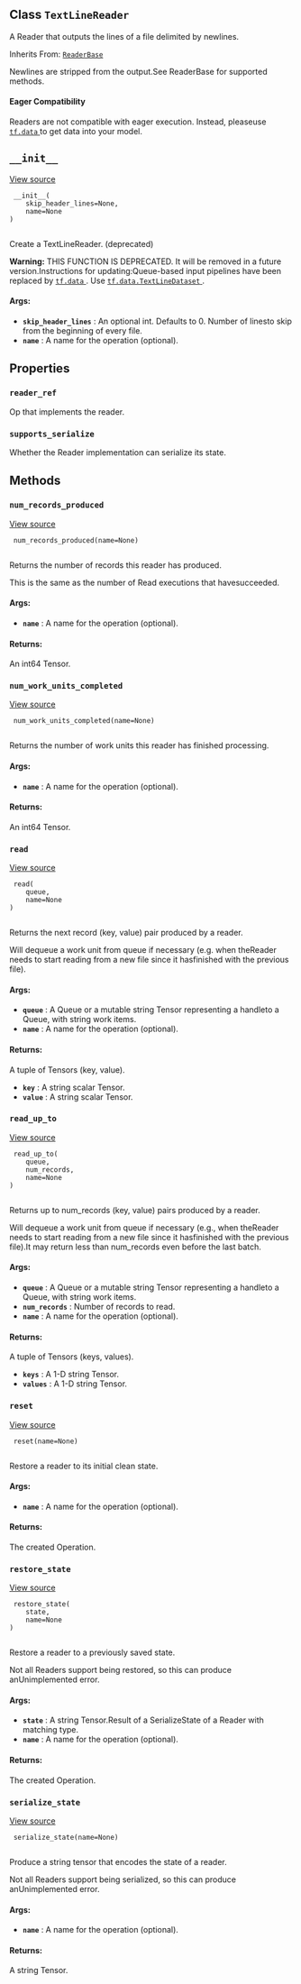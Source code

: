 

## Class  `TextLineReader` 
A Reader that outputs the lines of a file delimited by newlines.

Inherits From: [ `ReaderBase` ](https://tensorflow.google.cn/api_docs/python/tf/compat/v1/ReaderBase)

Newlines are stripped from the output.See ReaderBase for supported methods.

#### Eager Compatibility
Readers are not compatible with eager execution. Instead, pleaseuse [ `tf.data` ](https://tensorflow.google.cn/api_docs/python/tf/data) to get data into your model.

##  `__init__` 
[View source](https://github.com/tensorflow/tensorflow/blob/r2.0/tensorflow/python/ops/io_ops.py#L358-L371)

```
 __init__(
    skip_header_lines=None,
    name=None
)
 
```

Create a TextLineReader. (deprecated)


**Warning:**  THIS FUNCTION IS DEPRECATED. It will be removed in a future version.Instructions for updating:Queue-based input pipelines have been replaced by [ `tf.data` ](https://tensorflow.google.cn/api_docs/python/tf/data). Use [ `tf.data.TextLineDataset` ](https://tensorflow.google.cn/api_docs/python/tf/data/TextLineDataset).


#### Args:
- **`skip_header_lines`** : An optional int. Defaults to 0.  Number of linesto skip from the beginning of every file.
- **`name`** : A name for the operation (optional).


## Properties


###  `reader_ref` 
Op that implements the reader.

###  `supports_serialize` 
Whether the Reader implementation can serialize its state.

## Methods


###  `num_records_produced` 
[View source](https://github.com/tensorflow/tensorflow/blob/r2.0/tensorflow/python/ops/io_ops.py#L211-L229)

```
 num_records_produced(name=None)
 
```

Returns the number of records this reader has produced.

This is the same as the number of Read executions that havesucceeded.

#### Args:
- **`name`** : A name for the operation (optional).


#### Returns:
An int64 Tensor.

###  `num_work_units_completed` 
[View source](https://github.com/tensorflow/tensorflow/blob/r2.0/tensorflow/python/ops/io_ops.py#L231-L245)

```
 num_work_units_completed(name=None)
 
```

Returns the number of work units this reader has finished processing.

#### Args:
- **`name`** : A name for the operation (optional).


#### Returns:
An int64 Tensor.

###  `read` 
[View source](https://github.com/tensorflow/tensorflow/blob/r2.0/tensorflow/python/ops/io_ops.py#L144-L171)

```
 read(
    queue,
    name=None
)
 
```

Returns the next record (key, value) pair produced by a reader.

Will dequeue a work unit from queue if necessary (e.g. when theReader needs to start reading from a new file since it hasfinished with the previous file).

#### Args:
- **`queue`** : A Queue or a mutable string Tensor representing a handleto a Queue, with string work items.
- **`name`** : A name for the operation (optional).


#### Returns:
A tuple of Tensors (key, value).

- **`key`** : A string scalar Tensor.
- **`value`** : A string scalar Tensor.


###  `read_up_to` 
[View source](https://github.com/tensorflow/tensorflow/blob/r2.0/tensorflow/python/ops/io_ops.py#L173-L209)

```
 read_up_to(
    queue,
    num_records,
    name=None
)
 
```

Returns up to num_records (key, value) pairs produced by a reader.

Will dequeue a work unit from queue if necessary (e.g., when theReader needs to start reading from a new file since it hasfinished with the previous file).It may return less than num_records even before the last batch.

#### Args:
- **`queue`** : A Queue or a mutable string Tensor representing a handleto a Queue, with string work items.
- **`num_records`** : Number of records to read.
- **`name`** : A name for the operation (optional).


#### Returns:
A tuple of Tensors (keys, values).

- **`keys`** : A 1-D string Tensor.
- **`values`** : A 1-D string Tensor.


###  `reset` 
[View source](https://github.com/tensorflow/tensorflow/blob/r2.0/tensorflow/python/ops/io_ops.py#L289-L301)

```
 reset(name=None)
 
```

Restore a reader to its initial clean state.

#### Args:
- **`name`** : A name for the operation (optional).


#### Returns:
The created Operation.

###  `restore_state` 
[View source](https://github.com/tensorflow/tensorflow/blob/r2.0/tensorflow/python/ops/io_ops.py#L264-L282)

```
 restore_state(
    state,
    name=None
)
 
```

Restore a reader to a previously saved state.

Not all Readers support being restored, so this can produce anUnimplemented error.

#### Args:
- **`state`** : A string Tensor.Result of a SerializeState of a Reader with matching type.
- **`name`** : A name for the operation (optional).


#### Returns:
The created Operation.

###  `serialize_state` 
[View source](https://github.com/tensorflow/tensorflow/blob/r2.0/tensorflow/python/ops/io_ops.py#L247-L262)

```
 serialize_state(name=None)
 
```

Produce a string tensor that encodes the state of a reader.

Not all Readers support being serialized, so this can produce anUnimplemented error.

#### Args:
- **`name`** : A name for the operation (optional).


#### Returns:
A string Tensor.

